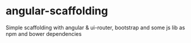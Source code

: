 # angular-scaffolding
Simple scaffolding with angular & ui-router, bootstrap and some js lib as npm and bower dependencies
